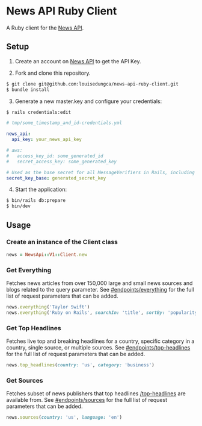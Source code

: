 # News API Ruby Client
A Ruby client for the [News API](https://newsapi.org/).

## Setup
1. Create an account on [News API](https://newsapi.org/docs/get-started) to get the API Key.

2. Fork and clone this repository.
```bash
$ git clone git@github.com:louisedungca/news-api-ruby-client.git
$ bundle install

```

3. Generate a new master.key and configure your credentials:
```bash
$ rails credentials:edit
```
```yaml
# tmp/some_timestamp_and_id-credentials.yml

news_api:
  api_key: your_news_api_key

# aws:
#   access_key_id: some_generated_id
#   secret_access_key: some_generated_key

# Used as the base secret for all MessageVerifiers in Rails, including the one protecting cookies.
secret_key_base: generated_secret_key
```

4. Start the application:
```bash
$ bin/rails db:prepare
$ bin/dev
```

## Usage

### Create an instance of the Client class
```ruby
news = NewsApi::V1::Client.new
```

### Get Everything
Fetches news articles from over 150,000 large and small news sources and blogs related to the query parameter. See [#endpoints/everything](https://newsapi.org/docs/endpoints/everything) for the full list of request parameters that can be added.
```ruby
news.everything('Taylor Swift')
news.everything('Ruby on Rails', searchIn: 'title', sortBy: 'popularity')
```

### Get Top Headlines
Fetches live top and breaking headlines for a country, specific category in a country, single source, or multiple sources. See [#endpoints/top-headlines](https://newsapi.org/docs/endpoints/top-headlines) for the full list of request parameters that can be added.
```ruby
news.top_headlines(country: 'us', category: 'business')
```

### Get Sources
Fetches subset of news publishers that top headlines [/top-headlines](https://newsapi.org/docs/endpoints/top-headlines) are available from. See [#endpoints/sources](https://newsapi.org/docs/endpoints/sources) for the full list of request parameters that can be added.
```ruby
news.sources(country: 'us', language: 'en')
```

